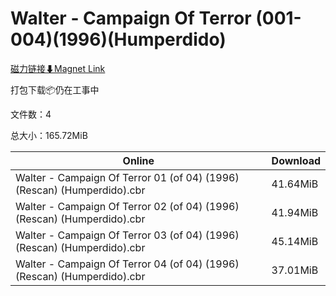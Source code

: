 # Walter - Campaign Of Terror (001-004)(1996)(Humperdido)

[磁力链接⬇Magnet Link](magnet:?xt=urn:btih:edd26d14fcdd6c564ffb17bec871fe8962b94c7b&dn=Walter%20-%20Campaign%20Of%20Terror%20%28001-004%29%281996%29%28Humperdido%29)

打包下载📦仍在工事中

文件数：4

总大小：165.72MiB

Online | Download
--- | ---
Walter - Campaign Of Terror 01 (of 04) (1996) (Rescan) (Humperdido).cbr | 41.64MiB
Walter - Campaign Of Terror 02 (of 04) (1996) (Rescan) (Humperdido).cbr | 41.94MiB
Walter - Campaign Of Terror 03 (of 04) (1996) (Rescan) (Humperdido).cbr | 45.14MiB
Walter - Campaign Of Terror 04 (of 04) (1996) (Rescan) (Humperdido).cbr | 37.01MiB